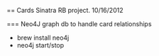 == Cards
Sinatra RB project.
10/16/2012
  
=== Neo4J graph db to handle card relationships
+ brew install neo4j
+ neo4j start/stop
  
